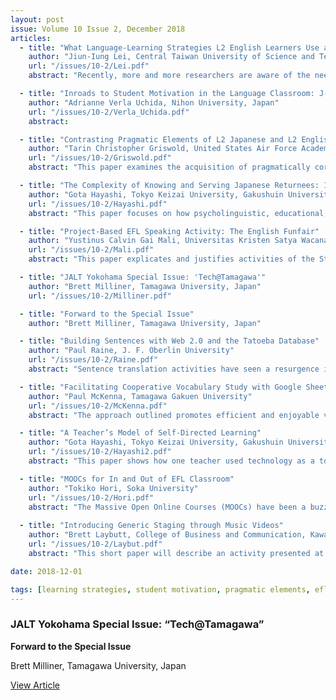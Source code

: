 ```yaml
---
layout: post
issue: Volume 10 Issue 2, December 2018
articles:    
  - title: "What Language-Learning Strategies L2 English Learners Use at a U.S. University Library: An Observational Study"
    author: "Jiun-Iung Lei, Central Taiwan University of Science and Technology, Taiwan, R.O.C."
    url: "/issues/10-2/Lei.pdf"
    abstract: "Recently, more and more researchers are aware of the need to use qualitative methods for a richer description of the employment of language learning strategies (Griffiths & Oxford, 2014). However, merely a dearth of studies investigated L2 English learners’ strategy use through the qualitative mode—observation. Filling this niche, this study aimed to examine the process of L2 English learners’ strategy use based on an observation. The setting of this study was at the main library of the Indiana University of Pennsylvanian (IUP), which was not only a place for the L2 English learners to study, but also a site where social flows were active. In this productive setting for observation, I took the role of an unobtrusive observer. In order to observe and identify the learners’ strategies, I utilized the Strategy Inventory for Language Learning (Oxford, R. L., 1990) as the observation scheme. Eight emergent themes were coded to describe the learners’ behaviors. Five of them could be categorized with SILL taxonomies, while the other three couldn’t. The integration of the themes led to the argument that the L2 English learners at the library are not just regular patrons, but also active language learning strategy users."

  - title: "Inroads to Student Motivation in the Language Classroom: J-Pop"
    author: "Adrianne Verla Uchida, Nihon University, Japan"
    url: "/issues/10-2/Verla_Uchida.pdf"
    abstract: 

  - title: "Contrasting Pragmatic Elements of L2 Japanese and L2 English Learning: A Closer Look at Refusals and Indirect Opinions"
    author: "Tarin Christopher Griswold, United States Air Force Academy, USA"
    url: "/issues/10-2/Griswold.pdf"
    abstract: "This paper examines the acquisition of pragmatically correct refusal and indirect opinion strategies by first language (L1) English learners of Japanese, and mirror image pragmatic acquisition of L1 Japanese learners of English. The scholarly evidence seemingly indicates that both L2 learners of English and Japanese can acquire and adopt pragmatically correct refusal and indirect opinion utterances and strategies, either through explicit instruction, or incidentally through target language (TL) immersion environments. Nevertheless, advanced levels of general TL language proficiency do not always appear to correlate to corresponding levels of pragmatic aptitude in the specific areas examined. In fact, pragmatically appropriate speech patterns may often be inconsistently adopted due to a variety of factors, which may point to a greater need for explicit pragmatics instruction in TL classroom environments."

  - title: "The Complexity of Knowing and Serving Japanese Returnees: Issues of Language Maintenance or Attrition"
    author: "Gota Hayashi, Tokyo Keizai University, Gakushuin University"
    url: "/issues/10-2/Hayashi.pdf"
    abstract: "This paper focuses on how psycholinguistic, educational, and social factors can influence Japanese returnees’ levels of language attrition or maintenance. First, varieties of Japanese returnees from psycholinguistic, educational, and social perspectives are discussed. Second, each factor and its bearing on the attrition/maintenance of their second language is covered. Japanese returnees are diverse in terms of their psycholinguistic profile, making the profiles too diverse to come up with generalizable solutions that work for any returnee. As with the social perspective, the degree of dissonance felt by the returnees differs case by case, and any given event that a returnee may feel discomforted by, may promote a returnee to strive towards maintenance or improvement and another returnee to act in ways that may cause attrition. Provided this complex situation, it is argued that the only possible educational solution to maintenance and attrition is for each returnee to think long term."

  - title: "Project-Based EFL Speaking Activity: The English Funfair"
    author: "Yustinus Calvin Gai Mali, Universitas Kristen Satya Wacana (Salatiga, Indonesia)"
    url: "/issues/10-2/Mali.pdf"
    abstract: "This paper explicates and justifies activities of the Student English Funfair (SEF) project, a campus event that is used to assess students English as a Foreign Language (EFL) speaking performances in an authentic setting outside the classroom. The paper details pedagogical practices and learning resources deployed in speaking classes. The interactions indicate that the SEF project coupled with Project Based Learning (PBL) provides opportunities for students to apply what they have learned in the classrooms and speak English in an authentic setting. Moreover, the project is a way to make the students practice communication, critical thinking, and creative and collaborative skills. The paper hopes to provide EFL teachers with materials that they can modify and implement in their EFL speaking classes. Further, the paper benefits teachers who need authentic speaking activities that provide opportunities for their students to practice speaking English beyond their classroom walls."

  - title: "JALT Yokohama Special Issue: 'Tech@Tamagawa'"
    author: "Brett Milliner, Tamagawa University, Japan"
    url: "/issues/10-2/Milliner.pdf"

  - title: "Forward to the Special Issue"
    author: "Brett Milliner, Tamagawa University, Japan"

  - title: "Building Sentences with Web 2.0 and the Tatoeba Database"
    author: "Paul Raine, J. F. Oberlin University"
    url: "/issues/10-2/Raine.pdf"
    abstract: "Sentence translation activities have seen a resurgence in popularity in recent years, with a number of hugely successful language learning websites adopting translation as their pedagogical basis. This paper introduces Sentence Builder, a web-based tool that utilizes the Tatoeba sentence database and Web 2.0 technologies to generate effective and engaging sentence translation tasks. Pedagogical justifications for this tool include the argument that translation itself should be regarded as the fifth macro skill; that translation is highly amenable to gamification; and that the process of contrastive analysis and translation offer numerous benefits to language learners. The paper concludes by arguing that CALL-powered translation-based activities could be effectively exploited by both English language teachers and learners."

  - title: "Facilitating Cooperative Vocabulary Study with Google Sheets & Quizlet Live"
    author: "Paul McKenna, Tamagawa Gakuen University"
    url: "/issues/10-2/McKenna.pdf"
    abstract: "The approach outlined promotes efficient and enjoyable vocabulary study through teamwork and competitive play. A team reading activity is described. Then, students collaborate to identify new vocabulary for further study. Along with definitions and translations, the new vocabulary is recorded on Google Sheets, an online spreadsheet that allows multiple users to edit the same document. Vocabulary flashcards can quickly be created from the spreadsheet using the online application Quizlet, and reviewed immediately via Quizlet Live, a mobile-based team quiz game. Students report high levels of enjoyment, which motivates them to identify new vocabulary for the next iteration of this activity."

  - title: "A Teacher’s Model of Self-Directed Learning"
    author: "Gota Hayashi, Tokyo Keizai University, Gakushuin University"
    url: "/issues/10-2/Hayashi2.pdf"
    abstract: "This paper shows how one teacher used technology as a tool to model self-directed learning for his students. This was done so that other teachers can gain ideas and flexibly apply them to their own teaching contexts to motivate students or apply ideas to their own self-directed learning to motivate themselves. Three key points are discussed following an introduction to a shortcoming and the benefits of self-directed learning. They include: (1) constructing a personal self-directed learning plan using PowerPoint, (2) sharing self-directed learning plans as well as progress on self-directed learning on Moodle, and (3) sharing the teacher’s personally selected online resources."

  - title: "MOOCs for In and Out of EFL Classroom"
    author: "Tokiko Hori, Soka University"
    url: "/issues/10-2/Hori.pdf"
    abstract: "The Massive Open Online Courses (MOOCs) have been a buzzword ever since Coursera, edX and Udacity launched their services consecutively in 2012. An increasing number of courses are opening every day, and students are enrolling from everywhere around the globe. In this short article, the author introduces practical examples of the application of MOOCs to EFL teaching in and out of the classroom, as well as utilizing MOOCs for her professional development as a language teacher."
    
  - title: "Introducing Generic Staging through Music Videos"
    author: "Brett Laybutt, College of Business and Communication, Kawasaki, Japan"
    url: "/issues/10-2/Laybut.pdf"
    abstract: "This short paper will describe an activity presented at Yokohama JALT Tech Myshare on January 22, 2017, on using music videos in order to introduce the concept of 'staging' in written genres to low-level EFL classes. Specifically, the video 'Weapon of Choice' by Fatboy Slim (https://www.youtube.com/watch?v=wCDIYvFmgW8) featuring the actor Christopher Walken was used to introduce the four stages of a ‘recount’ genre and then to scaffold writing activities."

date: 2018-12-01

tags: [learning strategies, student motivation, pragmatic elements, efl, vocabulary, self-directed learning, mooc, music videos]
---
```

### JALT Yokohama Special Issue: “Tech@Tamagawa” 

**Forward to the Special Issue**

Brett Milliner, Tamagawa University, Japan

[View Article](/issues/10-2/milliner.pdf)

  
